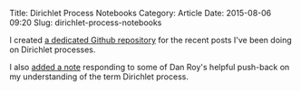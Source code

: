 Title: Dirichlet Process Notebooks
Category: Article
Date: 2015-08-06 09:20
Slug: dirichlet-process-notebooks


I created [a dedicated Github repository](https://github.com/tdhopper/notes-on-dirichlet-processes) for the recent posts I've been doing on Dirichlet processes.

I also [added a note](https://github.com/tdhopper/notes-on-dirichlet-processes#a-note-on-the-term-dirichlet-process) responding to some of Dan Roy's helpful push-back on my understanding of the term Dirichlet process.